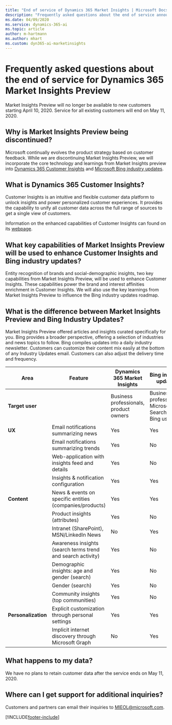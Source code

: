 ```yaml
---
title: "End of service of Dynamics 365 Market Insights | Microsoft Docs"
description: "Frequently asked questions about the end of service announcement for Market Insights."
ms.date: 04/09/2020
ms.service: dynamics-365-ai
ms.topic: article
author: m-hartmann
ms.author: mhart
ms.custom: dyn365-ai-marketinsights
---
```


# Frequently asked questions about the end of service for Dynamics 365 Market Insights Preview  

Market Insights Preview will no longer be available to new customers starting April 10, 2020. Service for all existing customers will end on May 11, 2020.

## Why is Market Insights Preview being discontinued?

Microsoft continually evolves the product strategy based on customer feedback. While we are discontinuing Market Insights Preview, we will incorporate the core technology and learnings from Market Insights preview into [Dynamics 365 Customer Insights](https://dynamics.microsoft.com/ai/customer-insights) and [Microsoft Bing industry updates](https://newspro.microsoft.com/baw/homepage).

## What is Dynamics 365 Customer Insights?

Customer Insights is an intuitive and flexible customer data platform to unlock insights and power personalized customer experiences. It provides the capability to unify all customer data across the full range of sources to get a single view of customers.

Information on the enhanced capabilities of Customer Insights can found on its [webpage](https://dynamics.microsoft.com/ai/customer-insights).

## What key capabilities of Market Insights Preview will be used to enhance Customer Insights and Bing industry updates?

Entity recognition of brands and social-demographic insights, two key capabilities from Market Insights Preview, will be used to enhance Customer Insights. These capabilities power the brand and interest affinities enrichment in Customer Insights. We will also use the key learnings from Market Insights Preview to influence the Bing industry updates roadmap.

## What is the difference between Market Insights Preview and Bing Industry Updates?

Market Insights Preview offered articles and insights curated specifically for you. Bing provides a broader perspective, offering a selection of industries and news topics to follow. Bing compiles updates into a daily industry newsletter. Customers can customize their content mix easily at the bottom of any Industry Updates email. Customers can also adjust the delivery time and frequency.

| Area | Feature                                     | Dynamics 365 Market Insights                                                             | Bing industry updates    |
|----------------------|-----------------------------------------------------------|--------------------------------------------------------------|-----|
| **Target user**          |                     | Business professionals, product owners | Business professionals, Microsoft Search in Bing users    |
| **UX**                  | Email notifications summarizing news                      | Yes                                                          | Yes |
|                      | Email notifications summarizing trends                    | Yes                                                          | No  |
|                      | Web-application with insights feed and details              | Yes                                                          | No  |
|                      | Insights & notification configuration                     | Yes                                                          | Yes |
| **Content**              | News & events on specific entities (companies/products)   | Yes                                                          | Yes |
|                      | Product insights (attributes)                             | Yes                                                          | No  |
|                      | Intranet (SharePoint), MSN/LinkedIn News                  | No                                                           | Yes |
|                      | Awareness insights (search terms trend and search activity) | Yes                                                          | No  |
|                      | Demographic insights: age and gender (search)                | Yes                                                          | No  |
|                      | Gender (search)                                           | Yes                                                          | No  |
|                      | Community insights (top communities)                      | Yes                                                          | No  |
| **Personalization**      | Explicit customization through personal settings          | Yes                                                          | Yes |
|                      | Implicit internet discovery through Microsoft Graph              | No                                                           | Yes |

## What happens to my data?

We have no plans to retain customer data after the service ends on May 11, 2020.  

## Where can I get support for additional inquiries?

Customers and partners can email their inquiries to
 [MIEOL@microsoft.com](mailto:MIEOL@microsoft.com).


[!INCLUDE[footer-include](../includes/footer-banner.md)]